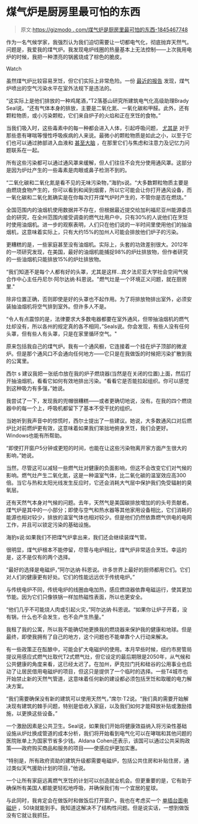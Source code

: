 # 煤气炉是厨房里最可怕的东西

> 原文:[https://gizmodo . com/煤气炉是厨房里最可怕的东西-1845467748](https://gizmodo.com/gas-stoves-are-the-scariest-thing-in-the-kitchen-1845467748)

作为一名气候学家，我强烈认为我们迫切需要让一切都电气化，彻底抛弃天然气。问题是，我爱我的煤气炉。我发现电炉线圈的热量基本上无法控制——上次我用电炉的时候，我把一种漂亮的锅酱烧成了棕色的脆皮。

Watch

虽然煤气炉比较容易烹饪，但它们实际上非常危险。一份 [最近的报告](https://rmi.org/insight/gas-stoves-pollution-health) 发现，煤气炉喷出的空气污染水平在室外法规下是违法的。

“这实际上是他们排放的一种鸡尾酒，”T2落基山研究所建筑电气化高级助理Brady Seal说。“还有气体本身的排放，主要是二氧化氮、一氧化碳和甲醛。此外，还有颗粒物质，或小污染颗粒，它们来自炉子的火焰和正在烹饪的食物。”

当我们吸入时，这些毒素中的每一种都会进入人体，引起呼吸问题， [尤其是](https://www.epa.gov/no2-pollution/basic-information-about-no2) 对于那些患有哮喘等慢性呼吸疾病的人来说。最微小的颗粒物质是如此之小，以至于它们也可以通过肺部进入血液和 [甚至大脑](https://gizmodo.com/air-pollution-gets-into-your-brain-and-scientists-want-1836977623) ，在那里它们[](https://ajph.aphapublications.org/doi/full/10.2105/AJPH.2018.304902)与焦虑和注意力及记忆力问题联系在一起。

所有这些污染都可以通过通风罩来缓解，但人们往往不会充分使用通风罩。这部分是因为炉灶产生的一些毒素是肉眼或鼻子检测不到的。

“二氧化碳和二氧化氮是看不见的无味污染物，”海豹s说。“大多数颗粒物质主要是由燃烧食物产生的，你可以看到和闻到烟雾，所以它可能会让你打开通风设备，而一氧化碳和二氧化氮确实是在你每次打开煤气炉时产生的，不管你是否在燃烧。”

全国范围内的油烟机使用数据并不存在，但根据最近提交给加利福尼亚州能源委员会的研究，在全州范围内接受调查的燃气灶用户中，只有30%的人说他们在烹饪时使用油烟机。进一步的观察表明，人们只在他们说的一半时间里使用他们的抽油烟机，这意味着实际上，只有大约15%的加州人可能会排放他们炉子的污染。

更糟糕的是，一些家庭甚至没有油烟机。实际上，头套的功效差别很大。2012年的一项研究发现，在美国，最好的油烟机能捕捉98%的炉灶排放物，但作者研究的一些油烟机只能排放15%的炉灶排放物。

“我们知道不是每个人都有好的头罩，尤其是这样...宾夕法尼亚大学社会空间气候合作中心主任丹尼尔·阿尔达纳·科恩说。"燃气灶是一个环境正义问题，就在厨房里."

除非位置正确，否则即使是好的头罩也不起作用。为了将排放物排出室外，必须安装抽油烟机将空气排到室外。但许多人不是。

“令人有点震惊的是，法律要求大多数电器都要在室外通风，但带抽油烟机的燃气灶却没有，所以各州的规定真的各不相同，”Seals说。你会发现，有些人没有任何头罩，但有些人有头罩，只是在家里循环空气。"

原来包括我自己的煤气炉。我有一个通风橱，它连接着一个挂在炉子顶部的微波炉。但是那个通风口不会通向任何地方——它只是在我做饭的时候把污染扩散到我的公寓里。

西尔 s 建议我把一张纸巾放在我的炉子燃烧器(当然是在关闭的位置)上面，然后打开抽油烟机，看看它如何有效地排出污染。“看看它是否能拉起组织。你可以感觉到这种吸力有多强，”她说。

我尝试了一下，发现我的兜帽很糟糕——或者更确切地说，没有。在我的四个燃烧器中的每一个上，呼吸机都留下了基本不受干扰的组织。

当她听到我声音中的惊慌时，西尔士提出了一些建议。她说，大多数通风口对后燃炉比对前燃炉更有效，这意味着如果我们笨拙地俯身烹饪，我们会更好。Windows也能有所帮助。

“即使打开窗户5分钟或更短的时间，也能在让这些污染物离开家方面产生很大的影响，”她说。

当然，尽管这可以减轻一些燃气灶对健康的负面影响，但这不会改变它们对气候的影响。燃气灶产生二氧化氮，这是一种温室气体，比二氧化碳的温室效应高300倍。当它与热和太阳光线发生反应时，它还会消耗大气层中保护我们免受辐射的臭氧层。

还有天然气本身对气候的问题。去年，天然气是美国碳排放增加的的头号贡献者。煤气炉是其中的一小部分；即使与空气和热水器等其他家用设备相比，它们消耗的能源也相对较少，排放的温室气体也相对较少。但是他们仍然依靠燃气供电的电网工作，并且可以锁定污染的基础设施。

海豹s说:如果我们不把煤气炉拿出来，我们还会继续装煤气管。

很明显，煤气炉根本不能停留，尽管与电炉相比，煤气炉非常适合烹饪。幸运的是，这不是仅有的两个选择。

“最好的选择是电磁炉，”阿尔达纳·科恩说。许多世界上最好的厨师都用它们。它们对人们的健康更有好处。它们的性能远远优于传统电炉。”

与传统电炉不同，传统电炉的线圈由电加热，感应燃烧器依靠电磁运行，使其更加节能。因为它们只像铁锅一样加热磁性表面，所以也更安全。

“他们几乎不可能烧人肉或引起火灾，”阿尔达纳·科恩说。“如果你让炉子开着，没有锅，什么也不会发生，也不会产生热量。”

我租了我的公寓，所以我不能确切地更换我的燃烧器来保护我的健康和地球。但是最终，即使我拥有了自己的地方，这个问题也不能单靠个人行动来解决。

有一些政策正在酝酿中，可能会扩大电磁炉的使用。本月早些时候，纽约市房管局提议用感应式燃气灶取代T2式燃气灶，但它设定的最后期限是2050年，从气候和公共健康的角度来看，这已经太迟了。在加州，萨克拉门托和硅谷的公用事业也启动了让居民借用电磁炉的项目，但这只是提供了一个临时的选择。一些T4城市也开始禁止新的天然气管道，这意味着任何新的建设都必须包括烹饪和取暖的电力解决方案。

“我们需要确保没有新的建筑可以使用天然气，”席尔·T2说。“我们真的需要开始解决现有建筑的棘手问题，特别是低收入家庭，以及我们如何才能释放补贴或激励措施，以更换这些设备。”

一个激励因素是公共卫生。Seal说，如果我们开始将健康效益纳入将污染性基础设施从炉灶换成管道的成本分析，我们将开始看到电气化可以在哮喘和其他问题的医院账单上为国家节省多少钱。Aldana Cohen还表示，该国可以通过公共采购政策——政府购买商品和服务的项目——使感应炉更加实惠。

“特别是，所有政府资助的建筑升级都需要电磁炉，包括公共住房和补贴住房，通过类似天气援助计划的项目，”他说。

一个让所有家庭远离燃气烹饪的计划可以创造就业机会。但更重要的是，它有助于确保所有美国人都能更轻松地呼吸，并确保我们有一个宜居的星球。

与此同时，我肯定会在做饭时和做饭后打开窗户。我也在考虑买一个 [单插台面电磁炉](https://www.webstaurantstore.com/avantco-icbtm-20-countertop-induction-range-cooker-120v-1800w/177ICBTM20.html?utm_source=google&utm_medium=cpc&utm_campaign=GoogleShopping&gclid=Cj0KCQjw59n8BRD2ARIsAAmgPmL_eMr2yIGIRknur3KpWMZhWKzyctV3CnEx6-T9AmHQNXaTV03WjFEaAiyEEALw_wcB) ，50块就能到手。我知道这解决不了结构性问题。但是说实话，一想到做饭没有它就让我抓狂。